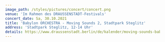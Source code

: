```yaml
---
image_path: /styles/pictures/concert/concert.png
venue: 'Im Rahmen des DRAUSSENSTADT-Festivals'
concert_date: Sa, 30.10.2021
title: 'Babylon ORCHESTRA - Moving Sounds 2, Stadtpark Steglitz'
address: 'Stadtpark Steglitz, 12-14 Uhr'
details: https://www.draussenstadt.berlin/de/kalender/moving-sounds-babylon-orchestra/1874
---
```

